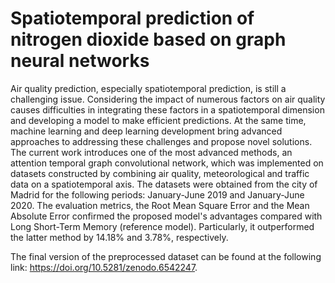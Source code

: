 # Spatiotemporal prediction of nitrogen dioxide based on graph neural networks

Air quality prediction, especially spatiotemporal prediction, is still a challenging issue. Considering the impact of numerous factors on air quality causes difficulties in integrating these factors in a spatiotemporal dimension and developing a model to make efficient predictions. At the same time, machine learning and deep learning development bring advanced approaches to addressing these challenges and propose novel solutions. The current work introduces one of the most advanced methods, an attention temporal graph convolutional network, which was implemented on datasets constructed by combining air quality, meteorological and traffic data on a spatiotemporal axis. The datasets were obtained from the city of Madrid for the following periods: January-June 2019 and January-June 2020. The evaluation metrics, the Root Mean Square Error and the Mean Absolute Error confirmed the proposed model's advantages compared with Long Short-Term Memory (reference model). Particularly, it outperformed the latter method by 14.18\% and 3.78\%, respectively.

The final version of the preprocessed dataset can be found at the following link: https://doi.org/10.5281/zenodo.6542247.
